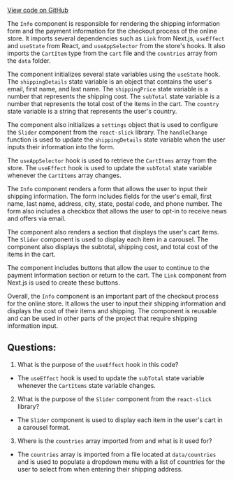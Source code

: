 [View code on GitHub](zoo-labs/zoo/blob/master/core/src/pages/store/checkout/shipping.tsx)

The `Info` component is responsible for rendering the shipping information form and the payment information for the checkout process of the online store. It imports several dependencies such as `Link` from Next.js, `useEffect` and `useState` from React, and `useAppSelector` from the store's hooks. It also imports the `CartItem` type from the `cart` file and the `countries` array from the `data` folder.

The component initializes several state variables using the `useState` hook. The `shippingDetails` state variable is an object that contains the user's email, first name, and last name. The `shippingPrice` state variable is a number that represents the shipping cost. The `subTotal` state variable is a number that represents the total cost of the items in the cart. The `country` state variable is a string that represents the user's country.

The component also initializes a `settings` object that is used to configure the `Slider` component from the `react-slick` library. The `handleChange` function is used to update the `shippingDetails` state variable when the user inputs their information into the form.

The `useAppSelector` hook is used to retrieve the `CartItems` array from the store. The `useEffect` hook is used to update the `subTotal` state variable whenever the `CartItems` array changes.

The `Info` component renders a form that allows the user to input their shipping information. The form includes fields for the user's email, first name, last name, address, city, state, postal code, and phone number. The form also includes a checkbox that allows the user to opt-in to receive news and offers via email.

The component also renders a section that displays the user's cart items. The `Slider` component is used to display each item in a carousel. The component also displays the subtotal, shipping cost, and total cost of the items in the cart.

The component includes buttons that allow the user to continue to the payment information section or return to the cart. The `Link` component from Next.js is used to create these buttons.

Overall, the `Info` component is an important part of the checkout process for the online store. It allows the user to input their shipping information and displays the cost of their items and shipping. The component is reusable and can be used in other parts of the project that require shipping information input.
## Questions: 
 1. What is the purpose of the `useEffect` hook in this code?
- The `useEffect` hook is used to update the `subTotal` state variable whenever the `CartItems` state variable changes.

2. What is the purpose of the `Slider` component from the `react-slick` library?
- The `Slider` component is used to display each item in the user's cart in a carousel format.

3. Where is the `countries` array imported from and what is it used for?
- The `countries` array is imported from a file located at `data/countries` and is used to populate a dropdown menu with a list of countries for the user to select from when entering their shipping address.